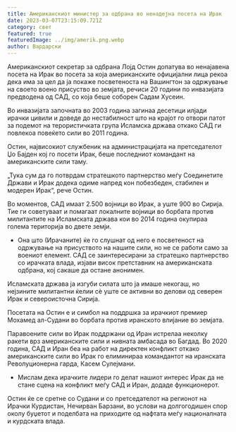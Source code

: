```yaml
---
title: Американскиот министер за одбрана во ненадејна посета на Ирак
date: 2023-03-07T23:15:09.721Z
category: свет
featured: true
featuredImage: ../img/amerik.png.webp
author: Вардарски
---
```


Американскиот секретар за одбрана Лојд Остин допатува во ненајавена посета на Ирак во посета за која американските официјални лица рекоа дека има за цел да ја покаже посветеноста на Вашингтон за одржување на своето воено присуство во земјата, речиси 20 години по инвазијата предводена од САД, со која беше соборен Садам Хусеин.

Во инвазијата започната во 2003 година загинаа десетици илјади ирачки цивили и доведе до нестабилност што на крајот го отвори патот за подемот на терористичката група Исламска држава откако САД ги повлекоа повеќето сили во 2011 година.

Остин, највисокиот службеник на администрацијата на претседателот Џо Бајден кој го посети Ирак, беше последниот командант на американските сили таму.

„Тука сум да го потврдам стратешкото партнерство меѓу Соединетите Држави и Ирак додека одиме напред кон побезбеден, стабилен и модерен Ирак“, рече Остин.

Во моментов, САД имаат 2.500 војници во Ирак, а уште 900 во Сирија. Тие ги советуваат и помагаат локалните војници во борбата против милитантите на Исламската држава кои во 2014 година окупираа голема територија во двете земји.

- Она што (Ирачаните) ќе го слушнат од него е посветеност на одржување на присуството на нашите сили, но не се работи само за воениот елемент. САД се заинтересирани за стратешко партнерство со ирачката влада, изјави висок претставник на американската одбрана, кој сакаше да остане анонимен.

Исламската држава ја изгуби силата што ја имаше некогаш, но нејзините милитантни ќелии сè уште се активни во делови од северен Ирак и североисточна Сирија.

Посетата на Остин е и симбол на поддршка за ирачкиот премиер Мохамед ал-Судани во борбата против иранското влијание во земјата.

Паравоените сили во Ирак поддржани од Иран истрелаа неколку ракети врз американските сили и нивната амбасада во Багдад. Во 2020 година, САД и Иран беа на работ на директен конфликт откако американските сили во Ирак го елиминираа командантот на иранската Револуционерна гарда, Касем Сулејмани.

- Мислам дека ирачките лидери го делат нашиот интерес Ирак да не стане сцена на конфликт меѓу САД и Иран, додаде функционерот.

Остин ќе се сретне со Судани и со претседателот на регионот на Ирачки Курдистан, Нечирван Барзани, во услови на долгогодишен спор околу буџетот и поделбата на приходите од нафтата меѓу националната и курдската влада.
